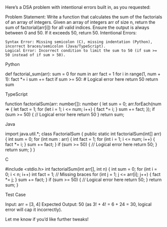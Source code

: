 Here’s a DSA problem with intentional errors built in, as you requested:

Problem Statement:
Write a function that calculates the sum of the factorials of an array of integers. Given an array of integers arr of size n, return the sum of factorial(arr[i]) for all valid indices. Ensure the output is always between 0 and 50. If it exceeds 50, return 50.
Intentional Errors:

    Syntax Error: Missing semicolon (C), missing indentation (Python), incorrect braces/semicolon (Java/TypeScript).
    Logical Error: Incorrect condition to limit the sum to 50 (if sum >= 50 instead of if sum > 50).

Python

def factorial_sum(arr):
    sum = 0
    for num in arr
        fact = 1
        for i in range(1, num + 1):
            fact *= i
        sum += fact
    if sum >= 50:  # Logical error here
        return 50
    return sum

TypeScript

function factorialSum(arr: number[]): number {
    let sum = 0;
    arr.forEach(num => {
        let fact = 1;
        for (let i = 1; i <= num; i++) {
            fact *= i;
        }
        sum += fact;
    });
    if (sum >= 50) {  // Logical error here
        return 50
    }
    return sum;

Java

import java.util.*;
class FactorialSum {
    public static int factorialSum(int[] arr) {
        int sum = 0;
        for (int num : arr) {
            int fact = 1;
            for (int i = 1; i <= num; i++) {
                fact *= i;
            }
            sum += fact;
        }
        if (sum >= 50) {  // Logical error here
            return 50;
        }
        return sum;
    }
}

C

#include <stdio.h>
int factorialSum(int arr[], int n) {
    int sum = 0;
    for (int i = 0; i < n; i++) 
        int fact = 1; // Missing braces
        for (int j = 1; j <= arr[i]; j++) {
            fact *= j;
        }
        sum += fact;
    }
    if (sum >= 50) { // Logical error here
        return 50;
    }
    return sum;
}

Test Case

Input: arr = [3, 4]
Expected Output: 50 (as 3! + 4! = 6 + 24 = 30, logical error will cap it incorrectly).

Let me know if you’d like further tweaks!
